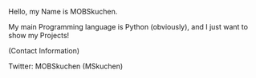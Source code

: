Hello, my Name is MOBSkuchen.

My main Programming language is Python (obviously),
and I just want to show my Projects!


(Contact Information)

Twitter: MOBSkuchen (MSkuchen)

